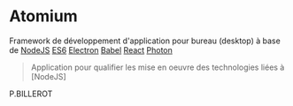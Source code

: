 # Atomium

Framework de développement d'application pour bureau (desktop) 
à base de 
[NodeJS](https://nodejs.org/en/)
[ES6](https://developer.mozilla.org/fr/docs/Web/JavaScript)
[Electron](http://electron.atom.io/)
[Babel](http://babeljs.io)
[React](https://facebook.github.io/react/)
[Photon](http://photonkit.com/)

> Application pour qualifier les mise en oeuvre des technologies liées à [NodeJS]

P.BILLEROT
